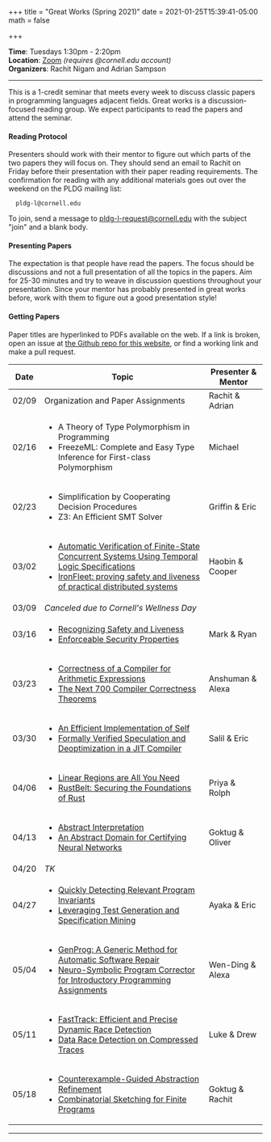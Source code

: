 +++
title = "Great Works (Spring 2021)"
date = 2021-01-25T15:39:41-05:00
math = false

+++

**Time**: Tuesdays 1:30pm - 2:20pm <br/>
**Location**: [Zoom][] *(requires @cornell.edu account)* <br/>
**Organizers**: Rachit Nigam and Adrian Sampson <br/>

---

This is a 1-credit seminar that meets every week to discuss classic papers in
programming languages adjacent fields.
Great works is a discussion-focused reading group. We expect participants to
read the papers and attend the seminar.

#### Reading Protocol
Presenters should work with their mentor to figure out which parts of the two
papers they will focus on.
They should send an email to Rachit on Friday before their presentation with
their paper reading requirements.
The confirmation for reading with any additional materials goes out over the
weekend on the PLDG mailing list:

      pldg-l@cornell.edu

To join, send a message to [pldg-l-request@cornell.edu][join-pldg] with the
subject "join" and a blank body.

#### Presenting Papers

The expectation is that people have read the papers.
The focus should be discussions and not a full presentation of all the topics
in the papers.
Aim for 25-30 minutes and try to weave in discussion questions throughout
your presentation.
Since your mentor has probably presented in great works before, work with them
to figure out a good presentation style!

#### Getting Papers

Paper titles are hyperlinked to PDFs available on the web. If a link is broken,
open an issue at [the Github repo for this
website](https://github.com/cornell-pl/pl.cs.cornell.edu/issues), or find
a working link and make a pull request.


| Date            | Topic       | Presenter & Mentor |
|-----------------|-------------|-----------|
| 02/09 | Organization and Paper Assignments | Rachit & Adrian |
| 02/16 |<ul><li>A Theory of Type Polymorphism in Programming</li><li>FreezeML: Complete and Easy Type Inference for First-class Polymorphism</li></ul>| Michael |
| 02/23 |<ul><li>Simplification by Cooperating Decision Procedures</li><li>Z3: An Efficient SMT Solver</li></ul>| Griffin & Eric |
| 03/02 |<ul><li><a href="https://citeseerx.ist.psu.edu/viewdoc/download?doi=10.1.1.92.9102&rep=rep1&type=pdf">Automatic Verification of Finite-State Concurrent Systems Using Temporal Logic Specifications</a></li><li><a href="https://www.microsoft.com/en-us/research/wp-content/uploads/2017/06/ironfleet-cacm.pdf">IronFleet: proving safety and liveness of practical distributed systems</a></li></ul>| Haobin & Cooper |
| 03/09 | *Canceled due to Cornell's Wellness Day* | |
| 03/16 |<ul><li><a href="https://www.cs.cornell.edu/fbs/publications/RecSafeLive.pdf">Recognizing Safety and Liveness</a></li><li><a href="https://www.cs.cornell.edu/fbs/publications/EnfSecPols.pdf">Enforceable Security Properties</a></li></ul>| Mark & Ryan |
| 03/23 |<ul><li><a href="http://citeseerx.ist.psu.edu/viewdoc/download?doi=10.1.1.76.7835&rep=rep1&type=pdf">Correctness of a Compiler for Arithmetic Expressions</a></li><li><a href="https://www.ccs.neu.edu/home/amal/papers/next700ccc.pdf">The Next 700 Compiler Correctness Theorems</a></li></ul>| Anshuman & Alexa |
| 03/30 |<ul><li><a href="https://citeseerx.ist.psu.edu/viewdoc/download?doi=10.1.1.932.571&rep=rep1&type=pdf">An Efficient Implementation of Self</a></li><li><a href="https://dl.acm.org/doi/pdf/10.1145/3434327">Formally Verified Speculation and Deoptimization in a JIT Compiler</a></li></ul>| Salil & Eric |
| 04/06 |<ul><li><a href="http://citeseerx.ist.psu.edu/viewdoc/download?doi=10.1.1.60.5862&rep=rep1&type=pdf">Linear Regions are All You Need</a></li><li><a href="https://dl.acm.org/doi/pdf/10.1145/3158154">RustBelt: Securing the Foundations of Rust</a></li></ul>| Priya & Rolph |
| 04/13 |<ul><li><a href="https://www.di.ens.fr/~cousot/COUSOTpapers/publications.www/CousotCousot-POPL-77-ACM-p238--252-1977.pdf">Abstract Interpretation</a></li><li><a href="https://files.sri.inf.ethz.ch/website/papers/DeepPoly.pdf">An Abstract Domain for Certifying Neural Networks</a></li></ul>| Goktug & Oliver |
| 04/20 | *TK* | |
| 04/27 |<ul><li><a href="https://citeseerx.ist.psu.edu/viewdoc/download?doi=10.1.1.41.5376&rep=rep1&type=pdf">Quickly Detecting Relevant Program Invariants</a></li><li><a href="https://core.ac.uk/download/pdf/208265756.pdf">Leveraging Test Generation and Specification Mining</a></li></ul>| Ayaka & Eric |
| 05/04 |<ul><li><a href="http://citeseerx.ist.psu.edu/viewdoc/download?doi=10.1.1.221.1148&rep=rep1&type=pdf">GenProg: A Generic Method for Automatic Software Repair</a></li><li><a href="https://rishabhmit.bitbucket.io/papers/icse18.pdf">Neuro-Symbolic Program Corrector for Introductory Programming Assignments</a></li></ul>| Wen-Ding & Alexa |
| 05/11 |<ul><li><a href="http://citeseerx.ist.psu.edu/viewdoc/download?doi=10.1.1.148.2759&rep=rep1&type=pdf">FastTrack: Efficient and Precise Dynamic Race Detection</a></li><li><a href="https://dl.acm.org/doi/pdf/10.1145/3236024.3236025">Data Race Detection on Compressed Traces</a></li></ul>| Luke & Drew |
| 05/18 |<ul><li><a href="https://citeseerx.ist.psu.edu/viewdoc/download?doi=10.1.1.19.407&rep=rep1&type=pdf">Counterexample-Guided Abstraction Refinement</a></li><li><a href="https://wiki.epfl.ch/edicpublic/documents/Candidacy%20exam/combinatorial_sketching.pdf">Combinatorial Sketching for Finite Programs</a></li></ul>| Goktug & Rachit |

---

[join-pldg]: mailto:pldg-l-request@cornell.edu?subject=join
[zoom]: https://cornell.zoom.us/j/95745938843?pwd=SWFSZ2x2WXliZVVJejhTVkJCdTkrZz09
[passkey]: https://www.library.cornell.edu/services/apps/passkey
